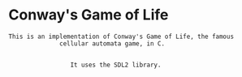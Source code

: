 
#                     Conway's Game of Life  
  
  
    This is an implementation of Conway's Game of Life, the famous  
                  cellular automata game, in C.
  
  
                     It uses the SDL2 library.